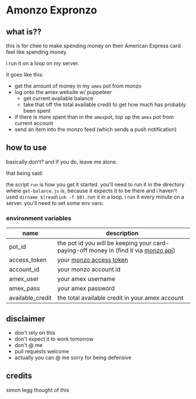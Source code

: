 # Amonzo Expronzo

## what is??

this is for chee to make spending money on their American Express card feel like spending money.

i run it on a loop on my server.

it goes like this:

* get the amount of money in my `amex` pot from monzo
* log onto the amex website w/ puppeteer
	- get current available balance
	- take that off the total available credit to get how much has probably been spent
* if there is more spent than in the `amex`pot, top up the `amex` pot from current account
* send an item into the monzo feed (which sends a push notification)

## how to use

basically don't? and if you do, leave me alone.

that being said:

the script `run` is how you get it started. you'll need to run it in the directory where `get-balance.js` is, because it expects it to be there and i haven't used `dirname $(readlink -f $0)`. run it in a loop. i run it every minute on a server. you'll need to set some env vars:

### environment variables

name | description
------- | ---------------
pot_id | the pot id you will be keeping your card-paying-off money in (find it via [monzo api](https://docs.monzo.com/#pots))
access_token | your [monzo access token](http://developers.monzo.com)
account_id | your monzo account id
amex_user | your amex username
amex_pass | your amex password
available_credit | the total available credit in your amex account

## disclaimer

* don't rely on this
* don't expect it to work tomorrow
* don't @ me
* pull requests welcome
* actually you can @ me sorry for being defensive

## credits

simon legg thought of this
